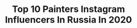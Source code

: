 ---
title: Top 10 Painters Instagram Influencers In Russia In 2020
description: >-
  Find top painters Instagram influencers in Russia in 2020. Most popular hashtags: #art #instaart #fineart.
platform: Instagram
hits: 148
text_top: See the top-rated Instagram accounts on inBeat.
text_bottom: Our database holds 148 Instagram influencers like this in Russia for you to pitch.
profiles:
  - username: "alessandro_miniatures"
    fullname: >-
      Alexander Kataurov
    bio: >-
      Miniatures painter. Commissions open. Russia, Moscow. You can buy all the works presented on this page in my store, the link below 👇
    location: "Russia"
    followers: 6506
    engagement: 1642
    commentsToLikes: 0.022487
    id: ckaoxnnp3e0x50i78s5vx7x6u
    verified: false
    hashtags: "#toysoldiers, #kingdomdeath, #theminiaturesvault, #history"
  - username: "onna_skai"
    fullname: >-
      ONNA 空の女
    bio: >-
      💥DJ💥#onnadj 💥Model, actress , sometimes painter 💥For booking onna.skai@gmail.com
    location: "Russia"
    followers: 27981
    engagement: 334
    commentsToLikes: 0.017484
    id: ck5zz0rs0av7g0i14km59lzub
    verified: false
    hashtags: ""
  - username: "mary_dav"
    fullname: >-
      Maria Davydova
    bio: >-
      Face&body painter ⠀ My works - #marydavmakeup My tits art project - @redavart ( • )( • )
    location: "Russia"
    followers: 63107
    engagement: 299
    commentsToLikes: 0.043420
    id: ck0u1sy2yxt0d0i19yizixfo8
    verified: false
    hashtags: "#videomarydav, #marydavmakeup, #muarebel, #makeupfootchallenge"
  - username: "marina_art_picture"
    fullname: >-
      SEASCAPE . PAINTINGS FOR SALE
    bio: >-
      MARINA KUSRAEVA 🖼️ Oil PAINTER ♥️ Skype painting lessons ♦️ Занятия по Скайпу 🎨 Учу рисовать в удовольствие ✈️ Shipping🌎 💰My shop⬇️
    location: "Russia"
    followers: 110425
    engagement: 613
    commentsToLikes: 0.018909
    id: ck0u8a1p36xkj0i19s191hkqc
    verified: false
    hashtags: ""
  - username: "sinn_cosplay"
    fullname: >-
      Sinn Sinnka
    bio: >-
      🔘 Nickname Sinn 🇺🇦 😉🏳️‍🌈 🔘#Cosplayer 🔘#Makeup_artist 🔘#Painter Bday: 14th december 🔷 @mrs_ansin - вторая страница с работами по гриму @saiph_studio
    location: "Russia"
    followers: 7365
    engagement: 573
    commentsToLikes: 0.007695
    id: ck9wfkgr8p8mz0j780ajg4s9j
    verified: false
    hashtags: "#evelynnlol, #bloodrayne, #bloodrayne2cosplay, #latexcosplay"
  - username: "v.irk_kirillov"
    fullname: >-
      Владимир Кириллов
    bio: >-
      Vladimir Kirillov russian art . russian painter художник . живописец 🎨 жанр 🎨 натюрморт 🎨 пейзаж 🎨 портрет 📞 8(926) 037 8008
    location: "Russia"
    followers: 7672
    engagement: 2321
    commentsToLikes: 0.032820
    id: ckaoyapojgpk70i783r7rzdg6
    verified: false
    hashtags: "#art, #mypaiting, #realism, #artist"
  - username: "scaro1"
    fullname: >-
      [𝙎𝘾𝘼𝙍𝙊] Автомобили как холсты.
    bio: >-
      Designer, Painter Покраска ручной работы. Картины: @scaro_canvas Заказ услуг: @scaro_pj_order Команда: @111hata
    location: "Russia"
    followers: 50322
    engagement: 603
    commentsToLikes: 0.032581
    id: ck5q2vhplhzxz0i11blbraqon
    verified: false
    hashtags: "#jdm, #paintjob, #scaropaintjob, #art"
  - username: "asavvva"
    fullname: >-
      Алексей Савченко :О)
    bio: >-
      Alexey Savchenko Russian artist painter 🌍 worldwide shipping 📩 asavvva@yandex.ru живопись, картины
    location: "Russia"
    followers: 29808
    engagement: 1148
    commentsToLikes: 0.017004
    id: ck13btaozx28a0i19xzod8qe1
    verified: false
    hashtags: "#savcenko, #summer, #artstagram, #artforsale"
  - username: "shchemelinskii_aleksandr"
    fullname: >-
      Александр Щемелинский
    bio: >-
      Художник, преподаватель живописи и рисунка. Москва. Painter, teacher. Moscow shcemelinskii@gmail.com +79687306306 (WhatsApp, Viber)
    location: "Russia"
    followers: 9980
    engagement: 1004
    commentsToLikes: 0.026168
    id: ckapcauap32lq0i78zyzu85dx
    verified: false
    hashtags: "#artist, #oilart, #interesting, #art"
  - username: "yulia__bas"
    fullname: >-
      ⚫️ YULIA BAS ⚫️
    bio: >-
      • I explore beauty of personal transformation • Russian girl in Barcelona • I quit yacht design to be a painter • Not perfect but genuine
    location: "Russia"
    followers: 41746
    engagement: 290
    commentsToLikes: 0.019270
    id: ck13cl27s0vxu0i19zswon10i
    verified: false
    hashtags: ""
---